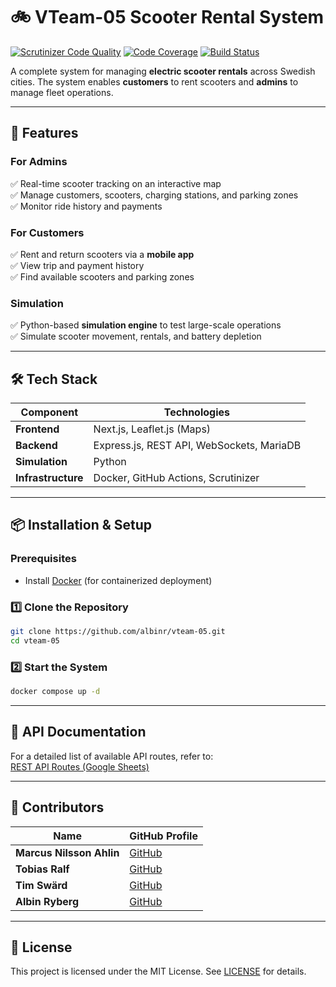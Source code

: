 # 🚲 VTeam-05 Scooter Rental System

[![Scrutinizer Code Quality](https://scrutinizer-ci.com/g/albinr/vteam-05/badges/quality-score.png?b=main)](https://scrutinizer-ci.com/g/albinr/vteam-05/?branch=main)
[![Code Coverage](https://scrutinizer-ci.com/g/albinr/vteam-05/badges/coverage.png?b=main)](https://scrutinizer-ci.com/g/albinr/vteam-05/?branch=main)
[![Build Status](https://scrutinizer-ci.com/g/albinr/vteam-05/badges/build.png?b=main)](https://scrutinizer-ci.com/g/albinr/vteam-05/build-status/main)

A complete system for managing **electric scooter rentals** across Swedish cities. The system enables **customers** to rent scooters and **admins** to manage fleet operations.

---

## **🚀 Features**
### **For Admins**
✅ Real-time scooter tracking on an interactive map  
✅ Manage customers, scooters, charging stations, and parking zones  
✅ Monitor ride history and payments  

### **For Customers**
✅ Rent and return scooters via a **mobile app**  
✅ View trip and payment history  
✅ Find available scooters and parking zones  

### **Simulation**
✅ Python-based **simulation engine** to test large-scale operations  
✅ Simulate scooter movement, rentals, and battery depletion  

---

## **🛠️ Tech Stack**
| Component   | Technologies |
|-------------|-------------|
| **Frontend** | Next.js, Leaflet.js (Maps) |
| **Backend**  | Express.js, REST API, WebSockets, MariaDB |
| **Simulation** | Python |
| **Infrastructure** | Docker, GitHub Actions, Scrutinizer |

---

## **📦 Installation & Setup**
### **Prerequisites**
- Install [Docker](https://www.docker.com/) (for containerized deployment)

### **1️⃣ Clone the Repository**
```bash
git clone https://github.com/albinr/vteam-05.git
cd vteam-05
```

### **2️⃣ Start the System**
```bash
docker compose up -d
```

---

## **🔗 API Documentation**
For a detailed list of available API routes, refer to:  
[REST API Routes (Google Sheets)](https://docs.google.com/spreadsheets/d/e/2PACX-1vRlGTuAoIHx3jIDCrChokxqpFRvFJrLsbMqwO3ub-vSKPpKAn8tkuMH-kI8JGwn88bw5Nv5XKZSIEYI/pubhtml)

---

## **🤝 Contributors**
| Name | GitHub Profile |
|------|--------------|
| **Marcus Nilsson Ahlin** | [GitHub](https://github.com/username) |
| **Tobias Ralf** | [GitHub](https://github.com/username) |
| **Tim Swärd** | [GitHub](https://github.com/username) |
| **Albin Ryberg** | [GitHub](https://github.com/albinr) |

---

## **📝 License**
This project is licensed under the MIT License. See [LICENSE](LICENSE) for details.

